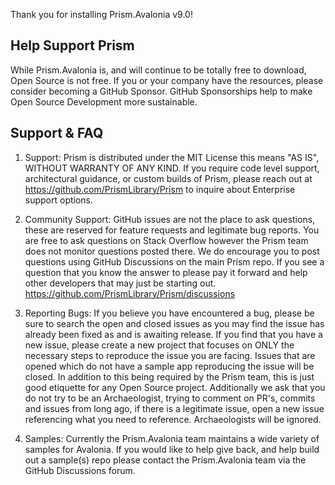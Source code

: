 
Thank you for installing Prism.Avalonia v9.0!

## Help Support Prism

While Prism.Avalonia is, and will continue to be totally free to download, Open Source is not free. If you or your company have the resources, please consider becoming a GitHub Sponsor. GitHub Sponsorships help to make Open Source Development more sustainable.

## Support & FAQ

1) Support: Prism is distributed under the MIT License this means "AS IS", WITHOUT WARRANTY OF ANY KIND. If you require code level support, architectural guidance, or custom builds of Prism, please reach out at https://github.com/PrismLibrary/Prism to inquire about Enterprise support options.

2) Community Support: GitHub issues are not the place to ask questions, these are reserved for feature requests and legitimate bug reports. You are free to ask questions on Stack Overflow however the Prism team does not monitor questions posted there. We do encourage you to post questions using GitHub Discussions on the main Prism repo. If you see a question that you know the answer to please pay it forward and help other developers that may just be starting out. https://github.com/PrismLibrary/Prism/discussions

3) Reporting Bugs: If you believe you have encountered a bug, please be sure to search the open and closed issues as you may find the issue has already been fixed as and is awaiting release. If you find that you have a new issue, please create a new project that focuses on ONLY the necessary steps to reproduce the issue you are facing. Issues that are opened which do not have a sample app reproducing the issue will be closed. In addition to this being required by the Prism team, this is just good etiquette for any Open Source project. Additionally we ask that you do not try to be an Archaeologist, trying to comment on PR's, commits and issues from long ago, if there is a legitimate issue, open a new issue referencing what you need to reference. Archaeologists will be ignored.

4) Samples: Currently the Prism.Avalonia team maintains a wide variety of samples for Avalonia. If you would like to help give back, and help build out a sample(s) repo please contact the Prism.Avalonia team via the GitHub Discussions forum.
